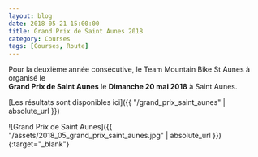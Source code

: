 ```yaml
---
layout: blog
date: 2018-05-21 15:00:00
title: Grand Prix de Saint Aunes 2018
category: Courses
tags: [Courses, Route]
---
```


Pour la deuxième année consécutive, 
le Team Mountain Bike St Aunes à organisé le  
**Grand Prix de Saint Aunes** le **Dimanche 20 mai 2018** à Saint Aunes.

[Les résultats sont disponibles ici]({{ "/grand_prix_saint_aunes" | absolute_url }})  

![Grand Prix de Saint Aunes]({{ "/assets/2018_05_grand_prix_saint_aunes.jpg" | absolute_url }}){:target="_blank"}

